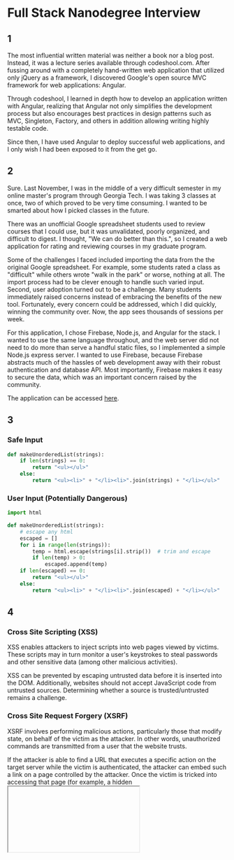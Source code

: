 
# Full Stack Nanodegree Interview

## 1

The most influential written material was neither a book nor a blog post.
Instead, it was a lecture series available through codeshool.com. After fussing
around with a completely hand-written web application that utilized only jQuery
as a framework, I discovered Google's open source MVC framework for web
applications: Angular.

Through codeshool, I learned in depth how to develop an application written with
Angular, realizing that Angular not only simplifies the development process but
also encourages best practices in design patterns such as MVC, Singleton,
Factory, and others in addition allowing writing highly testable code.

Since then, I have used Angular to deploy successful web applications, and I
only wish I had been exposed to it from the get go.

## 2

Sure. Last November, I was in the middle of a very difficult semester in my
online master's program through Georgia Tech. I was taking 3 classes at once,
two of which proved to be very time consuming. I wanted to be smarted about how
I picked classes in the future.

There was an unofficial Google spreadsheet students used to review courses that
I could use, but it was unvalidated, poorly organized, and difficult to digest.
I thought, "We can do better than this.", so I created a web application for
rating and reviewing courses in my graduate program.

Some of the challenges I faced included importing the data from the the original
Google spreadsheet. For example, some students rated a class as "difficult"
while others wrote "walk in the park" or worse, nothing at all. The import
process had to be clever enough to handle such varied input. Second, user
adoption turned out to be a challenge. Many students immediately raised concerns
instead of embracing the benefits of the new tool. Fortunately, every concern
could be addressed, which I did quickly, winning the community over. Now, the
app sees thousands of sessions per week.

For this application, I chose Firebase, Node.js, and Angular for the stack. I
wanted to use the same language throughout, and the web server did not need to
do more than serve a handful static files, so I implemented a simple Node.js
express server. I wanted to use Firebase, because Firebase abstracts much of the
hassles of web development away with their robust authentication and database
API. Most importantly, Firebase makes it easy to secure the data, which was an
important concern raised by the community.

The application can be accessed [here](https://gt-course-surveys.herokuapp.com).

## 3

### Safe Input

```python
def makeUnorderedList(strings):
    if len(strings) == 0:
        return "<ul></ul>"
    else:
        return "<ul><li>" + "</li><li>".join(strings) + "</li></ul>"
```

### User Input (Potentially Dangerous)

```python
import html

def makeUnorderedList(strings):
    # escape any html
    escaped = []
    for i in range(len(strings)):
        temp = html.escape(strings[i].strip())  # trim and escape
        if len(temp) > 0:
            escaped.append(temp)
    if len(escaped) == 0:
        return "<ul></ul>"
    else:
        return "<ul><li>" + "</li><li>".join(escaped) + "</li></ul>"
```

## 4

### Cross Site Scripting (XSS)

XSS enables attackers to inject scripts into web pages viewed by victims. These
scripts may in turn monitor a user's keystrokes to steal passwords and other
sensitive data (among other malicious activities).

XSS can be prevented by escaping untrusted data before it is inserted into the
DOM. Additionally, websites should not accept JavaScript code from untrusted
sources. Determining whether a source is trusted/untrusted remains a challenge.

### Cross Site Request Forgery (XSRF)

XSRF involves performing malicious actions, particularly those that modify
state, on behalf of the victim as the attacker. In other words, unauthorized
commands are transmitted from a user that the website trusts.

If the attacker is able to find a URL that executes a specific action on the
target server while the victim is authenticated, the attacker can embed such a
link on a page controlled by the attacker. Once the victim is tricked into
accessing that page (for example, a hidden <iframe> or <img>), the attack
succeeds.

XSRF attacks can be prevented by requiring an almost-impossible-to-guess session
and user specific token. The token should be randomly generated and contain
enough bytes to render a brute-force guess infeasible. Furthermore, limiting the
token to a user/session pair contains the impact of a successful guess of the
token by the attacker.

### SQL Injection

This type of attack relies on unsafe programming practices. For example, in PHP,
a SQL query such as the following is vulnerable:

```php
$sql = "SELECT * FROM users WHERE username='$username' AND password='$hash';";
```

Here, if the value of the variable `$username` is set directly to user-specified
input, the user could inject SQL such as the following to gain unauthorized
access to an account:

```
johndoe';--
```

This attack works, because when the user-specified SQL is injected into the
query, the query now reads:

```php
$sql = "SELECT * FROM users WHERE username='johndoe';--' AND password='$hash';";
```

The WHERE clause no longer evaluates the password, effectively eliminating any
security granted by a password-based authentication protocol.

SQL injection attacks can be prevented by escaping all user-specified input or
by using prepared statements. For example, with SQLite3:

```php
$query = "SELECT * FROM users WHERE username=:username AND password=:hash;";
$statement = $db->prepare($query);
$statement->bindValue(":username", $username, SQLITE3_TEXT);
$statement->bindValue(":hash", $hash, SQLITE3_TEXT);
$result = $statement->execute();
```

# 5

```python
from flask import Flask
from flask import jsonify
app = Flask(__name__)

import json
import random


@app.route('/')
def hello_world():
    return 'Hello World!'

@app.route('/roll')
def roll_dice():
    return jsonify(roll_1=random.randint(1,6), roll_2=random.randint(1,6))

if __name__ == '__main__':
    app.debug = True
    app.run()
```

The method `roll_dice` returns the following JSON, where rolls are in the range
1 <= N <= 6:

```json
{
    "roll_1": 1,
    "roll_2": 4
}
```

# 6

Please find the job description [here](https://www.google.com/about/careers/search#!t=jo&jid=42165&).

## What milestones do you see yourself reaching?

In addition to fulfilling the job responsibilities, I see myself identifying and
designing the right fixes to bugs. Bugs that almost every non-trivial software
product or solution contains. Even a groundbreaking company like Google ships
software with bugs. I see no more effective way to have an impact than to
efficiently identify and resolve such bugs in the software.

## How do you quantify your progress to know if you have reached your goal?

Quantifying progress comes down to the impact of a bug-fix in the user base.
Here, users may be end-users, admins, developers, or another population
altogether. Regardless, it is possible to quantify the cost of a bug's
remaining unfixed in economical terms. How will I know I have reached my goal?
Simple: Save the company X man hours and/or dollars, where X is large enough
to be noticeable.

## What projects or features would you like to contribute to? In what way?

This is almost impossible to answer for this position. Google is a company that
hires based on fit with the company first, and only then are new hires matched
to a team or project; however, Google also allows employees to switch teams
when it makes sense to do so.

Given these factors, I'd like to find myself contributing to end-user facing,
high-volume features such as YouTube, Inbox, or the like. With my background,
I would be most prepared to develop back-end code that synthesizes meaningful
conclusions from the rich data stores of Google applications.

## Are there specific tools or languages that you would like to use to accomplish this?

I would not pidgeonhole myself to specific tools, technologies, or languages.
I pride myself in my ability to pick up new skills, especially those with
steep learning curves. I am also humble and aware enough to trust in what a
company like Google has chosen. For these reasons, I welcome any challenge in
this arena.

## Why are you a good fit? Can you highlight how your values and mission are aligned?

I love to learn. In fact, I must continually learn and grow; otherwise, I'm
stagnating, and if I'm stagnating, then I'm unhappy. Google is a company that
fosters learning. Engineers regularly give talks on the projects they are
working on and the technologies they are developing. Google is an industry
leader, and the software solutions developed push the envelope and carve new
possibilities. The recent achievements in AI technology with AlphaGo or self-
driving cars are examples of this.

There is no such thing as a finish line in the field of software engineering.
That's what draws me to the field in the first place. I see no better place than
Google to fuel this passion.
